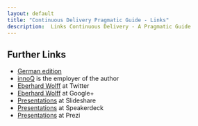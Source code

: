 ```yaml
---
layout: default
title: "Continuous Delivery Pragmatic Guide - Links"
description:  Links Continuous Delivery - A Pragmatic Guide
---
```


Further Links
---

* [German edition](http://continuous-delivery-buch.de)
* [innoQ](http://innoq.com) is the employer of the author
* [Eberhard Wolff](https://twitter.com/ewolff) at Twitter
* [Eberhard Wolff](https://plus.google.com/u/0/+EberhardWolff/) at Google+
* [Presentations](http://www.slideshare.net/ewolff/presentations) at Slideshare
* [Presentations](https://speakerdeck.com/ewolff) at Speakerdeck
* [Presentations](https://prezi.com/user/ewolff/) at Prezi
